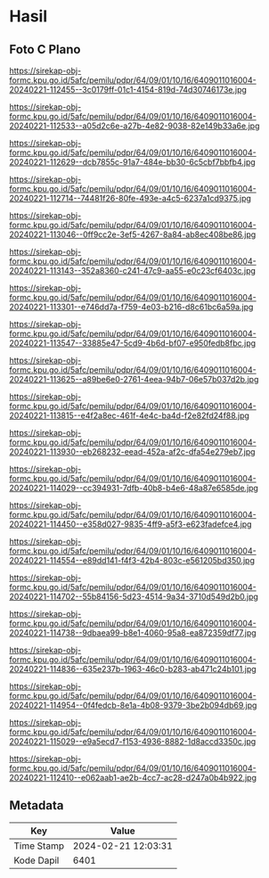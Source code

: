 # Hasil

## Foto C Plano

https://sirekap-obj-formc.kpu.go.id/5afc/pemilu/pdpr/64/09/01/10/16/6409011016004-20240221-112455--3c0179ff-01c1-4154-819d-74d30746173e.jpg

https://sirekap-obj-formc.kpu.go.id/5afc/pemilu/pdpr/64/09/01/10/16/6409011016004-20240221-112533--a05d2c6e-a27b-4e82-9038-82e149b33a6e.jpg

https://sirekap-obj-formc.kpu.go.id/5afc/pemilu/pdpr/64/09/01/10/16/6409011016004-20240221-112629--dcb7855c-91a7-484e-bb30-6c5cbf7bbfb4.jpg

https://sirekap-obj-formc.kpu.go.id/5afc/pemilu/pdpr/64/09/01/10/16/6409011016004-20240221-112714--74481f26-80fe-493e-a4c5-6237a1cd9375.jpg

https://sirekap-obj-formc.kpu.go.id/5afc/pemilu/pdpr/64/09/01/10/16/6409011016004-20240221-113046--0ff9cc2e-3ef5-4267-8a84-ab8ec408be86.jpg

https://sirekap-obj-formc.kpu.go.id/5afc/pemilu/pdpr/64/09/01/10/16/6409011016004-20240221-113143--352a8360-c241-47c9-aa55-e0c23cf6403c.jpg

https://sirekap-obj-formc.kpu.go.id/5afc/pemilu/pdpr/64/09/01/10/16/6409011016004-20240221-113301--e746dd7a-f759-4e03-b216-d8c61bc6a59a.jpg

https://sirekap-obj-formc.kpu.go.id/5afc/pemilu/pdpr/64/09/01/10/16/6409011016004-20240221-113547--33885e47-5cd9-4b6d-bf07-e950fedb8fbc.jpg

https://sirekap-obj-formc.kpu.go.id/5afc/pemilu/pdpr/64/09/01/10/16/6409011016004-20240221-113625--a89be6e0-2761-4eea-94b7-06e57b037d2b.jpg

https://sirekap-obj-formc.kpu.go.id/5afc/pemilu/pdpr/64/09/01/10/16/6409011016004-20240221-113815--e4f2a8ec-461f-4e4c-ba4d-f2e82fd24f88.jpg

https://sirekap-obj-formc.kpu.go.id/5afc/pemilu/pdpr/64/09/01/10/16/6409011016004-20240221-113930--eb268232-eead-452a-af2c-dfa54e279eb7.jpg

https://sirekap-obj-formc.kpu.go.id/5afc/pemilu/pdpr/64/09/01/10/16/6409011016004-20240221-114029--cc394931-7dfb-40b8-b4e6-48a87e6585de.jpg

https://sirekap-obj-formc.kpu.go.id/5afc/pemilu/pdpr/64/09/01/10/16/6409011016004-20240221-114450--e358d027-9835-4ff9-a5f3-e623fadefce4.jpg

https://sirekap-obj-formc.kpu.go.id/5afc/pemilu/pdpr/64/09/01/10/16/6409011016004-20240221-114554--e89dd141-f4f3-42b4-803c-e561205bd350.jpg

https://sirekap-obj-formc.kpu.go.id/5afc/pemilu/pdpr/64/09/01/10/16/6409011016004-20240221-114702--55b84156-5d23-4514-9a34-3710d549d2b0.jpg

https://sirekap-obj-formc.kpu.go.id/5afc/pemilu/pdpr/64/09/01/10/16/6409011016004-20240221-114738--9dbaea99-b8e1-4060-95a8-ea872359df77.jpg

https://sirekap-obj-formc.kpu.go.id/5afc/pemilu/pdpr/64/09/01/10/16/6409011016004-20240221-114836--635e237b-1963-46c0-b283-ab471c24b101.jpg

https://sirekap-obj-formc.kpu.go.id/5afc/pemilu/pdpr/64/09/01/10/16/6409011016004-20240221-114954--0f4fedcb-8e1a-4b08-9379-3be2b094db69.jpg

https://sirekap-obj-formc.kpu.go.id/5afc/pemilu/pdpr/64/09/01/10/16/6409011016004-20240221-115029--e9a5ecd7-f153-4936-8882-1d8accd3350c.jpg

https://sirekap-obj-formc.kpu.go.id/5afc/pemilu/pdpr/64/09/01/10/16/6409011016004-20240221-112410--e062aab1-ae2b-4cc7-ac28-d247a0b4b922.jpg


## Metadata

| Key        | Value               |
| ---------- | ------------------- |
| Time Stamp | 2024-02-21 12:03:31 |
| Kode Dapil | 6401                |




